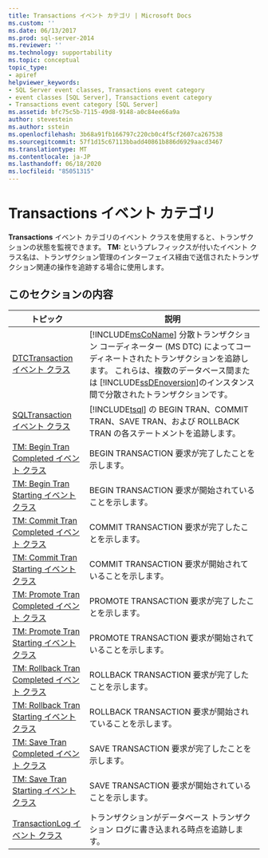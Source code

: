 ```yaml
---
title: Transactions イベント カテゴリ | Microsoft Docs
ms.custom: ''
ms.date: 06/13/2017
ms.prod: sql-server-2014
ms.reviewer: ''
ms.technology: supportability
ms.topic: conceptual
topic_type:
- apiref
helpviewer_keywords:
- SQL Server event classes, Transactions event category
- event classes [SQL Server], Transactions event category
- Transactions event category [SQL Server]
ms.assetid: bfc75c5b-7115-49d8-9148-a0c84ee66a9a
author: stevestein
ms.author: sstein
ms.openlocfilehash: 3b68a91fb166797c220cb0c4f5cf2607ca267538
ms.sourcegitcommit: 57f1d15c67113bbadd40861b886d6929aacd3467
ms.translationtype: MT
ms.contentlocale: ja-JP
ms.lasthandoff: 06/18/2020
ms.locfileid: "85051315"
---
```

# <a name="transactions-event-category"></a>Transactions イベント カテゴリ
  **Transactions** イベント カテゴリのイベント クラスを使用すると、トランザクションの状態を監視できます。 **TM:** というプレフィックスが付いたイベント クラス名は、トランザクション管理のインターフェイス経由で送信されたトランザクション関連の操作を追跡する場合に使用します。  
  
## <a name="in-this-section"></a>このセクションの内容  
  
|トピック|説明|  
|-----------|-----------------|  
|[DTCTransaction イベント クラス](dtctransaction-event-class.md)|[!INCLUDE[msCoName](../../includes/msconame-md.md)] 分散トランザクション コーディネーター (MS DTC) によってコーディネートされたトランザクションを追跡します。 これらは、複数のデータベース間または [!INCLUDE[ssDEnoversion](../../includes/ssdenoversion-md.md)]のインスタンス間で分散されたトランザクションです。|  
|[SQLTransaction イベント クラス](sqltransaction-event-class.md)|[!INCLUDE[tsql](../../includes/tsql-md.md)] の BEGIN TRAN、COMMIT TRAN、SAVE TRAN、および ROLLBACK TRAN の各ステートメントを追跡します。|  
|[TM: Begin Tran Completed イベント クラス](tm-begin-tran-completed-event-class.md)|BEGIN TRANSACTION 要求が完了したことを示します。|  
|[TM: Begin Tran Starting イベント クラス](tm-begin-tran-starting-event-class.md)|BEGIN TRANSACTION 要求が開始されていることを示します。|  
|[TM: Commit Tran Completed イベント クラス](tm-commit-tran-completed-event-class.md)|COMMIT TRANSACTION 要求が完了したことを示します。|  
|[TM: Commit Tran Starting イベント クラス](tm-commit-tran-starting-event-class.md)|COMMIT TRANSACTION 要求が開始されていることを示します。|  
|[TM: Promote Tran Completed イベント クラス](tm-promote-tran-completed-event-class.md)|PROMOTE TRANSACTION 要求が完了したことを示します。|  
|[TM: Promote Tran Starting イベント クラス](tm-promote-tran-starting-event-class.md)|PROMOTE TRANSACTION 要求が開始されていることを示します。|  
|[TM: Rollback Tran Completed イベント クラス](tm-rollback-tran-completed-event-class.md)|ROLLBACK TRANSACTION 要求が完了したことを示します。|  
|[TM: Rollback Tran Starting イベント クラス](tm-rollback-tran-starting-event-class.md)|ROLLBACK TRANSACTION 要求が開始されていることを示します。|  
|[TM: Save Tran Completed イベント クラス](tm-save-tran-completed-event-class.md)|SAVE TRANSACTION 要求が完了したことを示します。|  
|[TM: Save Tran Starting イベント クラス](tm-save-tran-starting-event-class.md)|SAVE TRANSACTION 要求が開始されていることを示します。|  
|[TransactionLog イベント クラス](transactionlog-event-class.md)|トランザクションがデータベース トランザクション ログに書き込まれる時点を追跡します。|  
  
  
